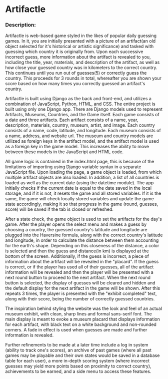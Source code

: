 # Artifactle

### Description:

Artifactle is web-based game styled in the likes of popular daily guessing games. In it, you are initially presented with a picture of an artifact(an old object selected for it's historical or artistic significance) and tasked with guessing which country it is originally from. Upon each successive incorrect guess, more information about the artifact is revealed to you, including the title, year, materials, and description of the artifact, as well as how close your guessed country was in kilometers to the correct country. This continues until you run out of guesses(5) or correctly guess the country. This proceeds for 3 rounds in total, whereafter you are shown your score based on how many times you correctly guessed an artifact's country.

Artifactle is built using Django as the back and front-end, and utilizes a combination of JavaScript, Python, HTML, and CSS. The entire project is built using only one Django app. There are Django models used to represent Artifacts, Museums, Countries, and the Game itself. Each game consists of a date and three artifacts. Each artifact consists of a name, year, description, materials, country, museum, artist, and image. Each country consists of a name, code, latitude, and longitude. Each museum consists of a name, address, and website url. The museum and country models are utilized as foreign keys in the artifact model, and the artifact model is used as a foreign key in the game model. This increases the ability to move between these models in the JavaScript and HTML code.

All game logic is contained in the index.html page, this is because of the limitations of importing using Django variable syntax in a separate JavaScript file. Upon loading the page, a game object is loaded, from which multiple artifact objects are also loaded. In addition, a list of all countries is loaded as well as the current date (using the datetime module). The app initially checks if the current date is equal to the date saved in the local storage, and if it is not, it resets the game and all stored variables. If it is the same, the game will check locally stored variables and update the game state accordingly, making it so that progress in the game (round, guesses, score) will be saved if the tab is closed or refreshed.

After a state check, the game object is used to set the artifacts for the day's game. After the player opens the select menu and makes a guess by choosing a country, the guessed country's latitude and longitude are plugged into the Haversine formula, along with the correct country's latitude and longitude, in order to calculate the distance between them accounting for the earth's shape. Depending on this closeness of the distance, a color is selected and then the guess and distance(in km) is displayed at the bottom of the screen. Additionally, if the guess is incorrect, a piece of information about the artifact will be revealed in the "placard". If the guess is correct, or if the player has used all of their guesses, all of the artifact information will be revealed and then the player will be presented with a next round button to proceed to the next artifact. When the next round button is selected, the display of guesses will be cleared and hidden and the default display for the next artifact in the game will be shown. After this repeats 3 times, the player is presented with the "exhibit completed" text, along with their score, being the number of correctly guessed countries.

The inspiration behind styling the website was the look and feel of an actual museum exhibit, with clean, sharp lines and formal sans-serif font. The main display is meant to evoke a museum placard that displays information for each artifact, with black text on a white background and non-rounded corners. A fade in effect is used when guesses are made and further information is revealed.

Further refinements to be made at a later time include a log in system (ability to track one's scores), an archive of past games (where all past games may be playable and their own states would be saved in a database table for each user), a more in-depth scoring system (where incorrect guesses may yield more points based on proximity to correct country), achievements to be earned, and a side menu to access these features.
